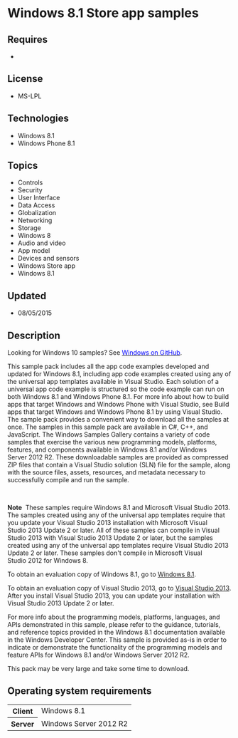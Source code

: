 # Windows 8.1 Store app samples
## Requires
- 
## License
- MS-LPL
## Technologies
- Windows 8.1
- Windows Phone 8.1
## Topics
- Controls
- Security
- User Interface
- Data Access
- Globalization
- Networking
- Storage
- Windows 8
- Audio and video
- App model
- Devices and sensors
- Windows Store app
- Windows 8.1
## Updated
- 08/05/2015
## Description

<p><span>Looking for Windows 10 samples? See <a href="http://microsoft.github.io/windows/">
<span style="color:#0000ff">Windows on GitHub</span></a>.</span><strong>&nbsp;</strong><em>&nbsp;</em></p>
<p>This sample pack includes all the app code examples developed and updated for Windows&nbsp;8.1, including app code examples created using any of the universal app templates available in Visual Studio. Each solution of a universal app code example is structured
 so the code example can run on both Windows&nbsp;8.1 and Windows Phone 8.1. For more info about how to build apps that target Windows and Windows Phone with Visual Studio, see Build apps that target Windows and Windows Phone 8.1 by using Visual Studio. The
 sample pack provides a convenient way to download all the samples at once. The samples in this sample pack are available in C#, C&#43;&#43;, and JavaScript. The Windows Samples Gallery contains a variety of code samples that exercise the various new programming models,
 platforms, features, and components available in Windows&nbsp;8.1 and/or Windows Server&nbsp;2012&nbsp;R2. These downloadable samples are provided as compressed ZIP files that contain a Visual Studio solution (SLN) file for the sample, along with the source
 files, assets, resources, and metadata necessary to successfully compile and run the sample.</p>
<p>&nbsp;</p>
<p class="note"><strong>Note</strong>&nbsp;&nbsp;These samples require Windows&nbsp;8.1 and Microsoft Visual Studio&nbsp;2013. The samples created using any of the universal app templates require that you update your Visual Studio&nbsp;2013 installation with
 Microsoft Visual Studio&nbsp;2013 Update&nbsp;2 or later. All of these samples can compile in Visual Studio&nbsp;2013 with Visual Studio&nbsp;2013 Update&nbsp;2 or later, but the samples created using any of the universal app templates require Visual Studio&nbsp;2013
 Update&nbsp;2 or later. These samples don't compile in Microsoft Visual Studio&nbsp;2012 for Windows&nbsp;8.</p>
<p>To obtain an evaluation copy of Windows&nbsp;8.1, go to <a href="http://go.microsoft.com/fwlink/p/?linkid=301696">
Windows&nbsp;8.1</a>.</p>
<p>To obtain an evaluation copy of Visual Studio&nbsp;2013, go to <a href="http://go.microsoft.com/fwlink/p/?linkid=301697">
Visual Studio&nbsp;2013</a>. After you install Visual Studio&nbsp;2013, you can update your installation with Visual Studio&nbsp;2013 Update&nbsp;2 or later.</p>
<p>For more info about the programming models, platforms, languages, and APIs demonstrated in this sample, please refer to the guidance, tutorials, and reference topics provided in the Windows&nbsp;8.1 documentation available in the Windows Developer Center.
 This sample is provided as-is in order to indicate or demonstrate the functionality of the programming models and feature APIs for Windows&nbsp;8.1 and/or Windows Server&nbsp;2012&nbsp;R2.</p>
<p>This pack may be very large and take some time to download.</p>
<h2>Operating system requirements</h2>
<table>
<tbody>
<tr>
<th>Client</th>
<td><dt>Windows&nbsp;8.1</dt></td>
</tr>
<tr>
<th>Server</th>
<td><dt>Windows Server&nbsp;2012&nbsp;R2</dt></td>
</tr>
</tbody>
</table>
